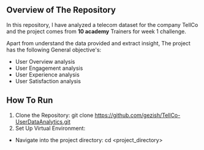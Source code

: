 ## Overview of The Repository

In this repository, I have analyzed a telecom dataset for the company TellCo and the project comes from **10 academy** Trainers for week 1 challenge.

Apart from understand the data provided and extract insight, The project has the following  General objective's:

- User Overview analysis
- User Engagement analysis
- User Experience analysis
- User Satisfaction analysis
## How To Run
1. Clone the Repository:
git clone https://github.com/gezish/TellCo-UserDataAnalytics.git
2. Set Up Virtual Environment:
- Navigate into the project directory:
cd <project_directory>
